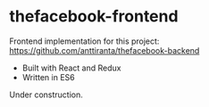 # thefacebook-frontend

Frontend implementation for this project: https://github.com/anttiranta/thefacebook-backend

- Built with React and Redux
- Written in ES6

Under construction.

